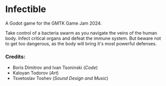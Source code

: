 # Infectible
A Godot game for the GMTK Game Jam 2024.

Take control of a bacteria swarm as you navigate the veins of the human body. Infect critical organs and defeat the immune system. But beware not to get too dangerous, as the body will bring it's most powerful defenses.

### Credits:
- Boris Dimitrov and Ivan Tsoninski (_Code_)
- Kaloyan Todorov (_Art_)
- Tsvetoslav Toshev (_Sound Design and Music_)

